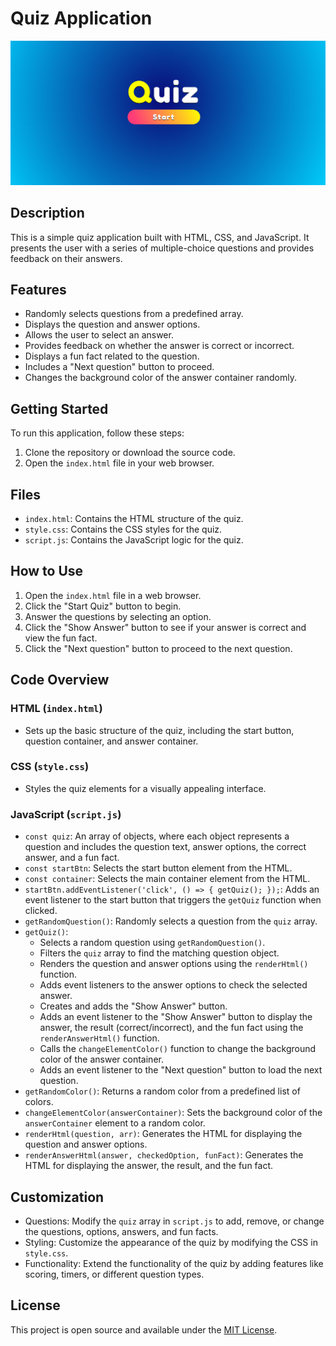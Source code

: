 
# Quiz Application

![quiz app](images/quiz-app-pic.PNG)

## Description

This is a simple quiz application built with HTML, CSS, and JavaScript. It presents the user with a series of multiple-choice questions and provides feedback on their answers.

## Features

*   Randomly selects questions from a predefined array.
*   Displays the question and answer options.
*   Allows the user to select an answer.
*   Provides feedback on whether the answer is correct or incorrect.
*   Displays a fun fact related to the question.
*   Includes a "Next question" button to proceed.
*   Changes the background color of the answer container randomly.

## Getting Started

To run this application, follow these steps:

1. Clone the repository or download the source code.
2. Open the `index.html` file in your web browser.

## Files

*   `index.html`: Contains the HTML structure of the quiz.
*   `style.css`: Contains the CSS styles for the quiz.
*   `script.js`: Contains the JavaScript logic for the quiz.

## How to Use

1.  Open the `index.html` file in a web browser.
2.  Click the "Start Quiz" button to begin.
3.  Answer the questions by selecting an option.
4.  Click the "Show Answer" button to see if your answer is correct and view the fun fact.
5.  Click the "Next question" button to proceed to the next question.

## Code Overview

### HTML (`index.html`)

*   Sets up the basic structure of the quiz, including the start button, question container, and answer container.

### CSS (`style.css`)

*   Styles the quiz elements for a visually appealing interface.

### JavaScript (`script.js`)

*   `const quiz`: An array of objects, where each object represents a question and includes the question text, answer options, the correct answer, and a fun fact.
*   `const startBtn`: Selects the start button element from the HTML.
*   `const container`: Selects the main container element from the HTML.
*   `startBtn.addEventListener('click', () => { getQuiz(); });`:  Adds an event listener to the start button that triggers the `getQuiz` function when clicked.
*   `getRandomQuestion()`: Randomly selects a question from the `quiz` array.
*   `getQuiz()`:
    *   Selects a random question using `getRandomQuestion()`.
    *   Filters the `quiz` array to find the matching question object.
    *   Renders the question and answer options using the `renderHtml()` function.
    *   Adds event listeners to the answer options to check the selected answer.
    *   Creates and adds the "Show Answer" button.
    *   Adds an event listener to the "Show Answer" button to display the answer, the result (correct/incorrect), and the fun fact using the `renderAnswerHtml()` function.
    *   Calls the `changeElementColor()` function to change the background color of the answer container.
    *   Adds an event listener to the "Next question" button to load the next question.
*   `getRandomColor()`: Returns a random color from a predefined list of colors.
*   `changeElementColor(answerContainer)`: Sets the background color of the `answerContainer` element to a random color.
*   `renderHtml(question, arr)`: Generates the HTML for displaying the question and answer options.
*   `renderAnswerHtml(answer, checkedOption, funFact)`: Generates the HTML for displaying the answer, the result, and the fun fact.

## Customization

*   Questions: Modify the `quiz` array in `script.js` to add, remove, or change the questions, options, answers, and fun facts.
*   Styling: Customize the appearance of the quiz by modifying the CSS in `style.css`.
*   Functionality: Extend the functionality of the quiz by adding features like scoring, timers, or different question types.

## License

This project is open source and available under the [MIT License](LICENSE).